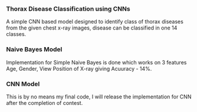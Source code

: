### Thorax Disease Classification using CNNs
A simple CNN based model designed to identify class of thorax diseases from the given chest x-ray images, disease can be classified in one 14 classes.

### Naive Bayes Model
Implementation for Simple Naive Bayes is done which works on 3 features Age, Gender, View Position of X-ray giving Acuuracy - 14%.

### CNN Model
This is by no means my final code, I will release the implementation for CNN after the completion of contest.
